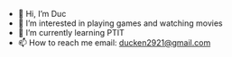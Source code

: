 - 👋 Hi, I’m Duc
- 👀 I’m interested in playing games and watching movies
- 🌱 I’m currently learning PTIT
- 📫 How to reach me email: ducken2921@gmail.com

<!---
duchotboy2921/duchotboy2921 is a ✨ special ✨ repository because its `README.md` (this file) appears on your GitHub profile.
You can click the Preview link to take a look at your changes.
--->
